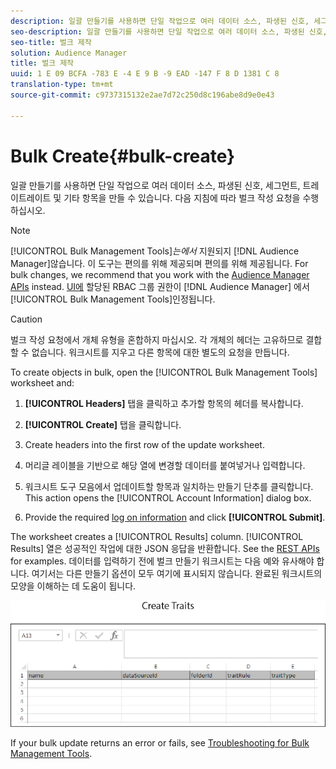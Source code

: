 ```yaml
---
description: 일괄 만들기를 사용하면 단일 작업으로 여러 데이터 소스, 파생된 신호, 세그먼트, 트레이트레이트 및 기타 항목을 만들 수 있습니다. 다음 지침에 따라 벌크 작성 요청을 수행하십시오.
seo-description: 일괄 만들기를 사용하면 단일 작업으로 여러 데이터 소스, 파생된 신호, 세그먼트, 트레이트레이트 및 기타 항목을 만들 수 있습니다. 다음 지침에 따라 벌크 작성 요청을 수행하십시오.
seo-title: 벌크 제작
solution: Audience Manager
title: 벌크 제작
uuid: 1 E 09 BCFA -783 E -4 E 9 B -9 EAD -147 F 8 D 1381 C 8
translation-type: tm+mt
source-git-commit: c9737315132e2ae7d72c250d8c196abe8d9e0e43

---
```



# Bulk Create{#bulk-create}

일괄 만들기를 사용하면 단일 작업으로 여러 데이터 소스, 파생된 신호, 세그먼트, 트레이트레이트 및 기타 항목을 만들 수 있습니다. 다음 지침에 따라 벌크 작성 요청을 수행하십시오.

<!-- 

t_bulk_create.xml

 -->

>[!NOTE]
>
>[!UICONTROL Bulk Management Tools]*는에서* 지원되지 [!DNL Audience Manager]않습니다. 이 도구는 편의를 위해 제공되며 편의를 위해 제공됩니다. For bulk changes, we recommend that you work with the [Audience Manager APIs](../../api/rest-api-main/aam-api-getting-started.md) instead. [UI에](../../features/administration/administration-overview.md) 할당된 RBAC 그룹 권한이 [!DNL Audience Manager] 에서 [!UICONTROL Bulk Management Tools]인정됩니다.

>[!CAUTION]
>
>벌크 작성 요청에서 개체 유형을 혼합하지 마십시오. 각 개체의 헤더는 고유하므로 결합할 수 없습니다. 워크시트를 지우고 다른 항목에 대한 별도의 요청을 만듭니다.

To create objects in bulk, open the [!UICONTROL Bulk Management Tools] worksheet and:

1. **[!UICONTROL Headers]** 탭을 클릭하고 추가할 항목의 헤더를 복사합니다.
1. **[!UICONTROL Create]** 탭을 클릭합니다.
1. Create headers into the first row of the update worksheet.
1. 머리글 레이블을 기반으로 해당 열에 변경할 데이터를 붙여넣거나 입력합니다.
1. 워크시트 도구 모음에서 업데이트할 항목과 일치하는 만들기 단추를 클릭합니다.
This action opens the [!UICONTROL Account Information] dialog box.

1. Provide the required [log on information](../../reference/bulk-management-tools/bulk-management-intro.md#auth-reqs) and click **[!UICONTROL Submit]**.

The worksheet creates a [!UICONTROL Results] column. [!UICONTROL Results] 열은 성공적인 작업에 대한 JSON 응답을 반환합니다. See the [REST APIs](../../api/rest-api-main/rest-api-main.md) for examples. 데이터를 입력하기 전에 벌크 만들기 워크시트는 다음 예와 유사해야 합니다. 여기서는 다른 만들기 옵션이 모두 여기에 표시되지 않습니다. 완료된 워크시트의 모양을 이해하는 데 도움이 됩니다.

![](assets/cretetraits.png)

If your bulk update returns an error or fails, see [Troubleshooting for Bulk Management Tools](../../reference/bulk-management-tools/bulk-troubleshooting.md).

